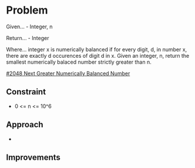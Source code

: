 
# Problem
Given...
    - Integer, n

Return...
    - Integer

Where...
integer x is numerically balanced if for every digit, d, in number x, there are 
exactly d occurences of digit d in x. Given an integer, n, return the smallest 
numerically balaced number strictly greater than n.

[\#2048 Next Greater Numerically Balanced Number](https://leetcode.com/problems/next-greater-numerically-balanced-number/description/?envType=daily-question&envId=2025-10-24)

## Constraint
- 0 <= n <= 10^6

## Approach
-

## Improvements

